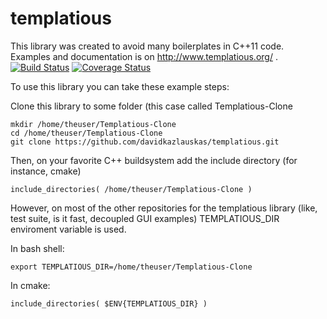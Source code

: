 # templatious

This library was created to avoid many boilerplates in C++11 code. Examples and documentation is on  http://www.templatious.org/ .
[![Build Status](https://travis-ci.org/davidkazlauskas/tests-templatious.svg?branch=master)](https://travis-ci.org/davidkazlauskas/tests-templatious)
[![Coverage Status](https://coveralls.io/repos/davidkazlauskas/tests-templatious/badge.svg?branch=master)](https://coveralls.io/r/davidkazlauskas/tests-templatious?branch=master)

To use this library you can take these example steps:

Clone this library to some folder (this case called Templatious-Clone

~~~~~~~
mkdir /home/theuser/Templatious-Clone
cd /home/theuser/Templatious-Clone
git clone https://github.com/davidkazlauskas/templatious.git
~~~~~~~

Then, on your favorite C++ buildsystem add the include directory (for instance, cmake)
~~~~~~
include_directories( /home/theuser/Templatious-Clone )
~~~~~~

However, on most of the other repositories for the templatious library (like, test suite, is it fast, decoupled GUI examples) TEMPLATIOUS_DIR enviroment variable is used.

In bash shell:
~~~~~~~
export TEMPLATIOUS_DIR=/home/theuser/Templatious-Clone
~~~~~~~

In cmake:
~~~~~~~
include_directories( $ENV{TEMPLATIOUS_DIR} )
~~~~~~~
